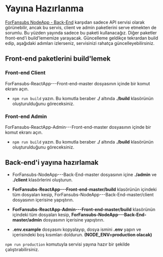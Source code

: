 # Yayına Hazırlanma

[ForFansubs NodeApp - Back-End](https://github.com/ayberktandogan/ForFansubs-NodeApp---Back-End) karşıdan sadece API servisi olarak görünebilir, ancak bu servis, client ve admin paketlerini serve etmekten de sorumlu. Bu yüzden yayında sadece bu paketi kullanacağız. Diğer paketler front-end'i build'lememize yarayacak. Güncelleme geldikçe tekrardan build edip, aşağıdaki adımları izlerseniz, servisinizi rahatça güncelleyebilirsiniz.

## Front-end paketlerini build'lemek

### Front-end Client
ForFansubs-ReactApp---Front-end-master dosyasının içinde bir komut ekranı açın.

- `npm run build` yazın. Bu komutla beraber **./** altında **./build** klasörünün oluşturulduğunu göreceksiniz.

### Front-end Admin
ForFansubs-ReactApp-Admin---Front-end-master dosyasının içinde bir komut ekranı açın.

- `npm run build` yazın. Bu komutla beraber **./** altında **./build** klasörünün oluşturulduğunu göreceksiniz.

## Back-end'i yayına hazırlamak
- ForFansubs-NodeApp---Back-End-master dosyasının içine **./admin** ve **./client** klasörlerini oluşturun.

- **ForFansubs-ReactApp---Front-end-master/build** klasörünün içindeki tüm dosyaları kesip, ForFansubs-NodeApp---Back-End-master/client dosyasının içerisine yapıştırın.

- **ForFansubs-ReactApp-Admin---Front-end-master/build** klasörünün içindeki tüm dosyaları kesip, **ForFansubs-NodeApp---Back-End-master/admin** dosyasının içerisine yapıştırın.

- **.env.example** dosyasını kopyalayıp, dosya ismini **.env** yapın ve içerisindeki boş kısımları doldurun. **(NODE_ENV=production olacak)**

`npm run production` komutuyla servisi yayına hazır bir şekilde çalıştırabilirsiniz.